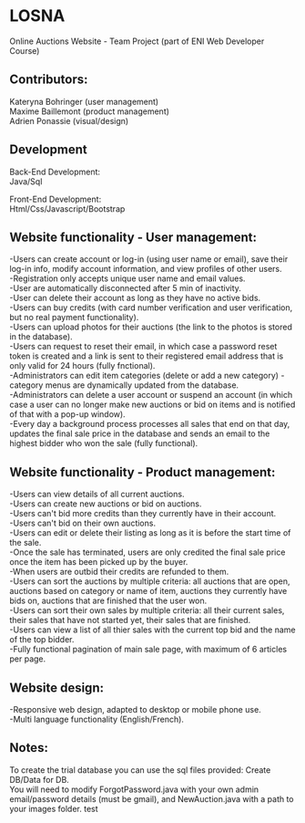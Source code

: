 # LOSNA
Online Auctions Website - Team Project (part of ENI Web Developer Course)

## Contributors:</br>
Kateryna Bohringer (user management)</br>
Maxime Baillemont (product management)</br>
Adrien Ponassie (visual/design)</br>

## Development </br>
Back-End Development:</br>
Java/Sql

Front-End Development:</br>
Html/Css/Javascript/Bootstrap

## Website functionality - User management:</br>
-Users can create account or log-in (using user name or email), save their log-in info, modify account information, and view profiles of other users.</br>
-Registration only accepts unique user name and email values.</br>
-User are automatically disconnected after 5 min of inactivity.</br>
-User can delete their account as long as they have no active bids.</br>
-Users can buy credits (with card number verification and user verification, but no real payment functionality).</br>
-Users can upload photos for their auctions (the link to the photos is stored in the database).</br>
-Users can request to reset their email, in which case a password reset token is created and a link is sent to their registered email address that is only valid for 24 hours (fully fnctional).</br>
-Administrators can edit item categories (delete or add a new category) - category menus are dynamically updated from the database.</br>
-Administrators can delete a user account or suspend an account (in which case a user can no longer make new auctions or bid on items and is notified of that with a pop-up window).</br>
-Every day a background process processes all sales that end on that day, updates the final sale price in the database and sends an email to the highest bidder who won the sale (fully functional).

## Website functionality - Product management:</br>
-Users can view details of all current auctions.</br>
-Users can create new auctions or bid on auctions.</br>
-Users can't bid more credits than they currently have in their account.</br>
-Users can't bid on their own auctions.</br>
-Users can edit or delete their listing as long as it is before the start time of the sale.</br>
-Once the sale has terminated, users are only credited the final sale price once the item has been picked up by the buyer.</br>
-When users are outbid their credits are refunded to them.</br>
-Users can sort the auctions by multiple criteria: all auctions that are open, auctions based on category or name of item, auctions they currently have bids on, auctions that are finished that the user won.</br>
-Users can sort their own sales by multiple criteria: all their current sales, their sales that have not started yet, their sales that are finished.</br>
-Users can view a list of all thier sales with the current top bid and the name of the top bidder.</br>
-Fully functional pagination of main sale page, with maximum of 6 articles per page.</br>

## Website design:</br>
-Responsive web design, adapted to desktop or mobile phone use.</br>
-Multi language functionality (English/French).</br>

## Notes:</br>
To create the trial database you can use the sql files provided: Create DB/Data for DB.</br>
You will need to modify ForgotPassword.java with your own admin email/password details (must be gmail), and NewAuction.java with a path to your images folder.
test
